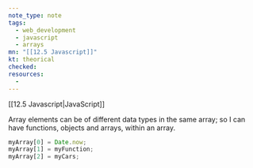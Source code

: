 ```yaml
---
note_type: note
tags:
  - web_development
  - javascript
  - arrays
mn: "[[12.5 Javascript]]"
kt: theorical
checked: 
resources:
  -
---
```

[[12.5 Javascript|JavaScript]]

Array elements can be of different data types in the same array; so I can have functions, objects and arrays, within an array.

```javascript
myArray[0] = Date.now;
myArray[1] = myFunction;
myArray[2] = myCars;
```




